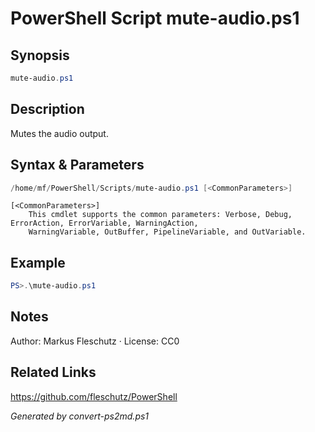 # PowerShell Script mute-audio.ps1

## Synopsis
```powershell
mute-audio.ps1
```

## Description
Mutes the audio output.

## Syntax & Parameters
```powershell
/home/mf/PowerShell/Scripts/mute-audio.ps1 [<CommonParameters>]
```

```
[<CommonParameters>]
    This cmdlet supports the common parameters: Verbose, Debug, ErrorAction, ErrorVariable, WarningAction, 
    WarningVariable, OutBuffer, PipelineVariable, and OutVariable.
```

## Example
```powershell
PS>.\mute-audio.ps1
```


## Notes
Author: Markus Fleschutz · License: CC0

## Related Links
https://github.com/fleschutz/PowerShell

*Generated by convert-ps2md.ps1*
